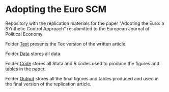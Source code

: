 # Adopting the Euro SCM
Repository with the replication materials for the paper "Adopting the Euro: a SYnthetic Control Approach" resubmitted to the European Journal of Political Economy

Folder [Text](https://github.com/RicardoGabriel/Adopting-the-Euro-SCM/tree/main/Text) presents the Tex version of the written article.

Folder [Data](https://github.com/RicardoGabriel/Adopting-the-Euro-SCM/tree/main/Data) stores all data.

Folder [Code](https://github.com/RicardoGabriel/Adopting-the-Euro-SCM/tree/main/Code) stores all Stata and R codes used to produce the figures and tables in the paper.

Folder [Output](https://github.com/RicardoGabriel/Adopting-the-Euro-SCM/tree/main/Output) stores all the final figures and tables produced and used in the final version of the replication article.
